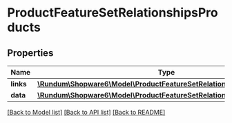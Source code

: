 # ProductFeatureSetRelationshipsProducts

## Properties
Name | Type | Description | Notes
------------ | ------------- | ------------- | -------------
**links** | [**\Rundum\Shopware6\Model\ProductFeatureSetRelationshipsProductsLinks**](ProductFeatureSetRelationshipsProductsLinks.md) |  | [optional] 
**data** | [**\Rundum\Shopware6\Model\ProductFeatureSetRelationshipsProductsData[]**](ProductFeatureSetRelationshipsProductsData.md) |  | [optional] 

[[Back to Model list]](../../README.md#documentation-for-models) [[Back to API list]](../../README.md#documentation-for-api-endpoints) [[Back to README]](../../README.md)


